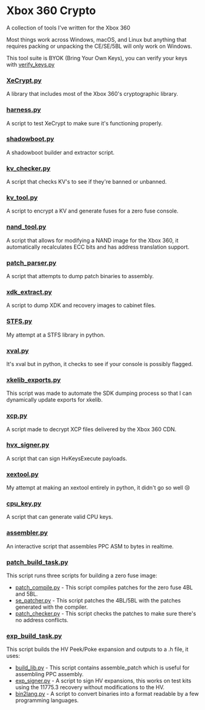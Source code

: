 # Xbox 360 Crypto

A collection of tools I've written for the Xbox 360

Most things work across Windows, macOS, and Linux but anything that requires packing or unpacking the CE/SE/5BL will only work on Windows.

This tool suite is BYOK (Bring Your Own Keys), you can verify your keys with [verify_keys.py](verify_keys.py)

### [XeCrypt.py](XeCrypt.py)
A library that includes most of the Xbox 360's cryptographic library.

### [harness.py](harness.py)
A script to test XeCrypt to make sure it's functioning properly.

### [shadowboot.py](shadowboot.py)
A shadowboot builder and extractor script.

### [kv_checker.py](kv_checker.py)
A script that checks KV's to see if they're banned or unbanned.

### [kv_tool.py](kv_tool.py)
A script to encrypt a KV and generate fuses for a zero fuse console.

### [nand_tool.py](nand_tool.py)
A script that allows for modifying a NAND image for the Xbox 360, it automatically recalculates ECC bits and has address translation support.

### [patch_parser.py](patch_dumper.py)
A script that attempts to dump patch binaries to assembly.

### [xdk_extract.py](xdk_extract.py)
A script to dump XDK and recovery images to cabinet files.

### [STFS.py](STFS.py)
My attempt at a STFS library in python.

### [xval.py](xval.py)
It's xval but in python, it checks to see if your console is possibly flagged.

### [xkelib_exports.py](xkelib_exports.py)
This script was made to automate the SDK dumping process so that I can dynamically update exports for xkelib.

### [xcp.py](xcp_dumper.py)
A script made to decrypt XCP files delivered by the Xbox 360 CDN.

### [hvx_signer.py](hvx_signer.py)
A script that can sign HvKeysExecute payloads.

### [xextool.py](xextool.py)
My attempt at making an xextool entirely in python, it didn't go so well :cry:

### [cpu_key.py](cpu_key.py)
A script that can generate valid CPU keys.

### [assembler.py](assembler.py)
An interactive script that assembles PPC ASM to bytes in realtime.

### [patch_build_task.py](patch_build_task.py)
This script runs three scripts for building a zero fuse image:
* [patch_compile.py](patch_compile.py) - This script compiles patches for the zero fuse 4BL and 5BL.
* [se_patcher.py](se_patcher.py) - This script patches the 4BL/5BL with the patches generated with the compiler.
* [patch_checker.py](patch_checker.py) - This script checks the patches to make sure there's no address conflicts.

### [exp_build_task.py](exp_build_task.py)
This script builds the HV Peek/Poke expansion and outputs to a .h file, it uses:
* [build_lib.py](build_lib.py) - This script contains assemble_patch which is useful for assembling PPC assembly.
* [exp_signer.py](exp_signer.py) - A script to sign HV expansions, this works on test kits using the 11775.3 recovery without modifications to the HV.
* [bin2lang.py](bin2lang.py) - A script to convert binaries into a format readable by a few programming languages.